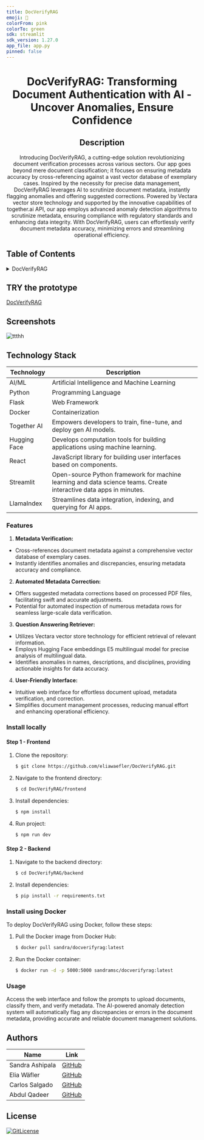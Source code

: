 ```yaml
---
title: DocVerifyRAG
emoji: 🐠
colorFrom: pink
colorTo: green
sdk: streamlit
sdk_version: 1.27.0
app_file: app.py
pinned: false
---
```


<!-- PROJECT TITLE -->
  <h1 align="center">DocVerifyRAG: Transforming Document Authentication with AI - Uncover Anomalies, Ensure Confidence</h1>
 <div id="header" align="center">
</div>
<h2 align="center">
 Description
</h2>
<p align="center"> Introducing DocVerifyRAG, a cutting-edge solution revolutionizing document verification processes across various sectors. Our app goes beyond mere document classification; it focuses on ensuring metadata accuracy by cross-referencing against a vast vector database of exemplary cases. Inspired by the necessity for precise data management, DocVerifyRAG leverages AI to scrutinize document metadata, instantly flagging anomalies and offering suggested corrections. Powered by Vectara vector store technology and supported by the innovative capabilities of together.ai API, our app employs advanced anomaly detection algorithms to scrutinize metadata, ensuring compliance with regulatory standards and enhancing data integrity. With DocVerifyRAG, users can effortlessly verify document metadata accuracy, minimizing errors and streamlining operational efficiency.</p>

## Table of Contents

<details>
<summary>DocVerifyRAG</summary>
  
- [Application Description](#application-description)
- [Table of Contents](#table-of-contents)
- [Local installation](#install-locally)
- [Install using Docker](#install-using-docker)
- [Usage](#usage)
- [Contributing](#contributing)
- [Authors](#authors)
- [License](#license)

</details>

## TRY the prototype
[DocVerifyRAG](https://docverifyrag.vercel.app/)

## Screenshots


![ttthh](https://github.com/eliawaefler/DocVerifyRAG/assets/19821445/331845d7-a360-4315-92ef-d4bb50021eaa)

## Technology Stack

| Technology | Description                 |
| ---------- | --------------------------- |
| AI/ML      | Artificial Intelligence and Machine Learning |
| Python     | Programming Language        |
| Flask      | Web Framework               |
| Docker     | Containerization            |
| Together AI    | Empowers developers to train, fine-tune, and deploy gen AI models. |
| Hugging Face    | Develops computation tools for building applications using machine learning. |
| React    | JavaScript library for building user interfaces based on components.  |
| Streamlit    | Open-source Python framework for machine learning and data science teams. Create interactive data apps in minutes.  |
|LlamaIndex| Streamlines data integration, indexing, and querying for AI apps.|

### Features

1. **Metadata Verification:**
- Cross-references document metadata against a comprehensive vector database of exemplary cases.
- Instantly identifies anomalies and discrepancies, ensuring metadata accuracy and compliance.

2. **Automated Metadata Correction:**
- Offers suggested metadata corrections based on processed PDF files, facilitating swift and accurate adjustments.
- Potential for automated inspection of numerous metadata rows for seamless large-scale data verification.

3. **Question Answering Retriever:**
- Utilizes Vectara vector store technology for efficient retrieval of relevant information.
- Employs Hugging Face embeddings E5 multilingual model for precise analysis of multilingual data.
- Identifies anomalies in names, descriptions, and disciplines, providing actionable insights for data accuracy.

4. **User-Friendly Interface:**
- Intuitive web interface for effortless document upload, metadata verification, and correction.
- Simplifies document management processes, reducing manual effort and enhancing operational efficiency.

### Install locally

#### Step 1 - Frontend

1. Clone the repository:
    ```bash
    $ git clone https://github.com/eliawaefler/DocVerifyRAG.git
    ```

2. Navigate to the frontend directory:
    ```bash
    $ cd DocVerifyRAG/frontend
    ```

3. Install dependencies:
    ```bash
    $ npm install
    ```
4. Run project:
    ```bash
    $ npm run dev
    ```

#### Step 2 - Backend

1. Navigate to the backend directory:
    ```bash
    $ cd DocVerifyRAG/backend
    ```

2. Install dependencies:
    ```bash
    $ pip install -r requirements.txt
    ```

### Install using Docker

To deploy DocVerifyRAG using Docker, follow these steps:

1. Pull the Docker image from Docker Hub:

    ```bash
    $ docker pull sandra/docverifyrag:latest
    ```

2. Run the Docker container:

    ```bash
    $ docker run -d -p 5000:5000 sandramsc/docverifyrag:latest
    ```

### Usage

Access the web interface and follow the prompts to upload documents, classify them, and verify metadata. The AI-powered anomaly detection system will automatically flag any discrepancies or errors in the document metadata, providing accurate and reliable document management solutions.
## Authors

| Name           | Link                                      |
| -------------- | ----------------------------------------- |
| Sandra Ashipala | [GitHub](https://github.com/sandramsc) |
| Elia Wäfler | [GitHub](https://github.com/eliawaefler) |
| Carlos Salgado | [GitHub](https://github.com/salgadev) |
| Abdul Qadeer | [GitHub](https://github.com/AbdulQadeer-55) |


## License

[![GitLicense](https://img.shields.io/badge/License-MIT-lime.svg)](https://github.com/eliawaefler/DocVerifyRAG/blob/main/LICENSE)
